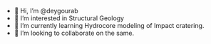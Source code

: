 - 👋 Hi, I’m @deygourab
- 👀 I’m interested in Structural Geology
- 🌱 I’m currently learning Hydrocore modeling of Impact cratering. 
- 💞️ I’m looking to collaborate on the same.
  

<!---
deygourab/deygourab is a ✨ special ✨ repository because its `README.md` (this file) appears on your GitHub profile.
You can click the Preview link to take a look at your changes.
--->
